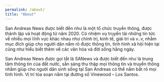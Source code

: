```yaml
---
permalink: /about/
title: "About"
---
```


San Andreas News được biết đến như là một tổ chức truyền thông, được thành lập và hoạt động từ năm 2020. Có nhiệm vụ truyền tải những tin tức về nhiều mọi lĩnh vực khác nhau như chính trị, kinh tế, giải trí và v..v, nhằm mục đích giúp cho người dân nắm rõ được thông tin, tình hình xã hội hiện tại cũng như hiểu biết thêm về các văn hóa và đời sống hằng ngày.

San Andreas News được gọi tắt là SANews và được biết đến như là trung tâm thông tin của đất nước, sẵn sàng thu thập mọi thông tin và truyền thông nhằm giúp cho người dân sinh sống tại San Andreas có thể nắm bắt rõ mọi tình hình.
Vị trí tòa soạn nằm tại đường số Vinewood – Los Santos.
